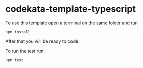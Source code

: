 # codekata-template-typescript

To use this template open a terminal on the same folder and run

    npm install 

After that you will be ready to code.

To run the test run:

    npm test
